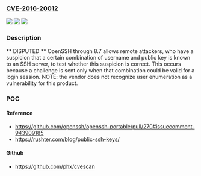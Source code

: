 ### [CVE-2016-20012](https://cve.mitre.org/cgi-bin/cvename.cgi?name=CVE-2016-20012)
![](https://img.shields.io/static/v1?label=Product&message=n%2Fa&color=blue)
![](https://img.shields.io/static/v1?label=Version&message=n%2Fa&color=blue)
![](https://img.shields.io/static/v1?label=Vulnerability&message=n%2Fa&color=brighgreen)

### Description

** DISPUTED ** OpenSSH through 8.7 allows remote attackers, who have a suspicion that a certain combination of username and public key is known to an SSH server, to test whether this suspicion is correct. This occurs because a challenge is sent only when that combination could be valid for a login session. NOTE: the vendor does not recognize user enumeration as a vulnerability for this product.

### POC

#### Reference
- https://github.com/openssh/openssh-portable/pull/270#issuecomment-943909185
- https://rushter.com/blog/public-ssh-keys/

#### Github
- https://github.com/phx/cvescan

